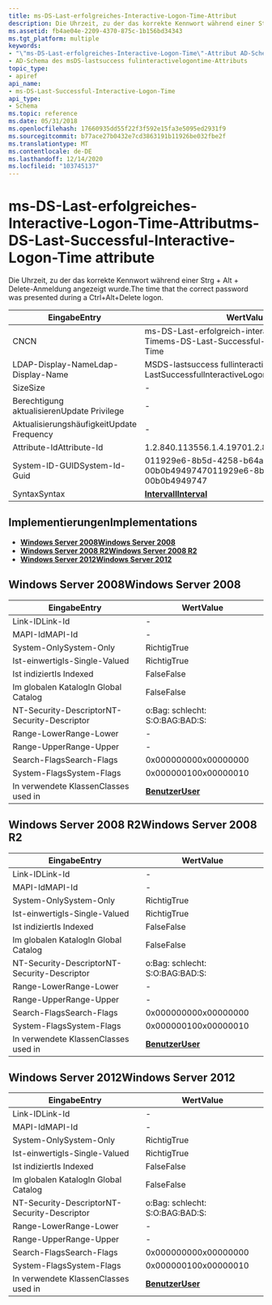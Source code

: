 ```yaml
---
title: ms-DS-Last-erfolgreiches-Interactive-Logon-Time-Attribut
description: Die Uhrzeit, zu der das korrekte Kennwort während einer Strg + Alt + Delete-Anmeldung angezeigt wurde.
ms.assetid: fb4ae04e-2209-4370-875c-1b156bd34343
ms.tgt_platform: multiple
keywords:
- "\"ms-DS-Last-erfolgreiches-Interactive-Logon-Time\"-Attribut AD-Schema"
- AD-Schema des msDS-lastsuccess fulinteractivelogontime-Attributs
topic_type:
- apiref
api_name:
- ms-DS-Last-Successful-Interactive-Logon-Time
api_type:
- Schema
ms.topic: reference
ms.date: 05/31/2018
ms.openlocfilehash: 17660935dd55f22f3f592e15fa3e5095ed2931f9
ms.sourcegitcommit: b77ace27b0432e7cd3863191b11926be032fbe2f
ms.translationtype: MT
ms.contentlocale: de-DE
ms.lasthandoff: 12/14/2020
ms.locfileid: "103745137"
---
```

# <a name="ms-ds-last-successful-interactive-logon-time-attribute"></a><span data-ttu-id="1238c-105">ms-DS-Last-erfolgreiches-Interactive-Logon-Time-Attribut</span><span class="sxs-lookup"><span data-stu-id="1238c-105">ms-DS-Last-Successful-Interactive-Logon-Time attribute</span></span>

<span data-ttu-id="1238c-106">Die Uhrzeit, zu der das korrekte Kennwort während einer Strg + Alt + Delete-Anmeldung angezeigt wurde.</span><span class="sxs-lookup"><span data-stu-id="1238c-106">The time that the correct password was presented during a Ctrl+Alt+Delete logon.</span></span>



| <span data-ttu-id="1238c-107">Eingabe</span><span class="sxs-lookup"><span data-stu-id="1238c-107">Entry</span></span> | <span data-ttu-id="1238c-108">Wert</span><span class="sxs-lookup"><span data-stu-id="1238c-108">Value</span></span> |
|-------------------|----------------------------------------------|
| <span data-ttu-id="1238c-109">CN</span><span class="sxs-lookup"><span data-stu-id="1238c-109">CN</span></span>                | <span data-ttu-id="1238c-110">ms-DS-Last-erfolgreich-interaktiv-Logon-Time</span><span class="sxs-lookup"><span data-stu-id="1238c-110">ms-DS-Last-Successful-Interactive-Logon-Time</span></span> |
| <span data-ttu-id="1238c-111">LDAP-Display-Name</span><span class="sxs-lookup"><span data-stu-id="1238c-111">Ldap-Display-Name</span></span> | <span data-ttu-id="1238c-112">MSDS-lastsuccess fullinteractivelogontime</span><span class="sxs-lookup"><span data-stu-id="1238c-112">msDS-LastSuccessfulInteractiveLogonTime</span></span>      |
| <span data-ttu-id="1238c-113">Size</span><span class="sxs-lookup"><span data-stu-id="1238c-113">Size</span></span>              | \-                                           |
| <span data-ttu-id="1238c-114">Berechtigung aktualisieren</span><span class="sxs-lookup"><span data-stu-id="1238c-114">Update Privilege</span></span>  | \-                                           |
| <span data-ttu-id="1238c-115">Aktualisierungshäufigkeit</span><span class="sxs-lookup"><span data-stu-id="1238c-115">Update Frequency</span></span>  | \-                                           |
| <span data-ttu-id="1238c-116">Attribute-Id</span><span class="sxs-lookup"><span data-stu-id="1238c-116">Attribute-Id</span></span>      | <span data-ttu-id="1238c-117">1.2.840.113556.1.4.1970</span><span class="sxs-lookup"><span data-stu-id="1238c-117">1.2.840.113556.1.4.1970</span></span>                      |
| <span data-ttu-id="1238c-118">System-ID-GUID</span><span class="sxs-lookup"><span data-stu-id="1238c-118">System-Id-Guid</span></span>    | <span data-ttu-id="1238c-119">011929e6-8b5d-4258-b64a-00b0b4949747</span><span class="sxs-lookup"><span data-stu-id="1238c-119">011929e6-8b5d-4258-b64a-00b0b4949747</span></span>         |
| <span data-ttu-id="1238c-120">Syntax</span><span class="sxs-lookup"><span data-stu-id="1238c-120">Syntax</span></span>            | [<span data-ttu-id="1238c-121">**Intervall**</span><span class="sxs-lookup"><span data-stu-id="1238c-121">**Interval**</span></span>](s-interval.md)               |



## <a name="implementations"></a><span data-ttu-id="1238c-122">Implementierungen</span><span class="sxs-lookup"><span data-stu-id="1238c-122">Implementations</span></span>

-   [<span data-ttu-id="1238c-123">**Windows Server 2008**</span><span class="sxs-lookup"><span data-stu-id="1238c-123">**Windows Server 2008**</span></span>](#windows-server-2008)
-   [<span data-ttu-id="1238c-124">**Windows Server 2008 R2**</span><span class="sxs-lookup"><span data-stu-id="1238c-124">**Windows Server 2008 R2**</span></span>](#windows-server-2008-r2)
-   [<span data-ttu-id="1238c-125">**Windows Server 2012**</span><span class="sxs-lookup"><span data-stu-id="1238c-125">**Windows Server 2012**</span></span>](#windows-server-2012)

## <a name="windows-server-2008"></a><span data-ttu-id="1238c-126">Windows Server 2008</span><span class="sxs-lookup"><span data-stu-id="1238c-126">Windows Server 2008</span></span>



| <span data-ttu-id="1238c-127">Eingabe</span><span class="sxs-lookup"><span data-stu-id="1238c-127">Entry</span></span> | <span data-ttu-id="1238c-128">Wert</span><span class="sxs-lookup"><span data-stu-id="1238c-128">Value</span></span> |
|------------------------|-----------------------------------|
| <span data-ttu-id="1238c-129">Link-ID</span><span class="sxs-lookup"><span data-stu-id="1238c-129">Link-Id</span></span>                | \-                                |
| <span data-ttu-id="1238c-130">MAPI-Id</span><span class="sxs-lookup"><span data-stu-id="1238c-130">MAPI-Id</span></span>                | \-                                |
| <span data-ttu-id="1238c-131">System-Only</span><span class="sxs-lookup"><span data-stu-id="1238c-131">System-Only</span></span>            | <span data-ttu-id="1238c-132">Richtig</span><span class="sxs-lookup"><span data-stu-id="1238c-132">True</span></span>                              |
| <span data-ttu-id="1238c-133">Ist-einwertig</span><span class="sxs-lookup"><span data-stu-id="1238c-133">Is-Single-Valued</span></span>       | <span data-ttu-id="1238c-134">Richtig</span><span class="sxs-lookup"><span data-stu-id="1238c-134">True</span></span>                              |
| <span data-ttu-id="1238c-135">Ist indiziert</span><span class="sxs-lookup"><span data-stu-id="1238c-135">Is Indexed</span></span>             | <span data-ttu-id="1238c-136">False</span><span class="sxs-lookup"><span data-stu-id="1238c-136">False</span></span>                             |
| <span data-ttu-id="1238c-137">Im globalen Katalog</span><span class="sxs-lookup"><span data-stu-id="1238c-137">In Global Catalog</span></span>      | <span data-ttu-id="1238c-138">False</span><span class="sxs-lookup"><span data-stu-id="1238c-138">False</span></span>                             |
| <span data-ttu-id="1238c-139">NT-Security-Descriptor</span><span class="sxs-lookup"><span data-stu-id="1238c-139">NT-Security-Descriptor</span></span> | <span data-ttu-id="1238c-140">o:Bag: schlecht: S:</span><span class="sxs-lookup"><span data-stu-id="1238c-140">O:BAG:BAD:S:</span></span>                      |
| <span data-ttu-id="1238c-141">Range-Lower</span><span class="sxs-lookup"><span data-stu-id="1238c-141">Range-Lower</span></span>            | \-                                |
| <span data-ttu-id="1238c-142">Range-Upper</span><span class="sxs-lookup"><span data-stu-id="1238c-142">Range-Upper</span></span>            | \-                                |
| <span data-ttu-id="1238c-143">Search-Flags</span><span class="sxs-lookup"><span data-stu-id="1238c-143">Search-Flags</span></span>           | <span data-ttu-id="1238c-144">0x00000000</span><span class="sxs-lookup"><span data-stu-id="1238c-144">0x00000000</span></span>                        |
| <span data-ttu-id="1238c-145">System-Flags</span><span class="sxs-lookup"><span data-stu-id="1238c-145">System-Flags</span></span>           | <span data-ttu-id="1238c-146">0x00000010</span><span class="sxs-lookup"><span data-stu-id="1238c-146">0x00000010</span></span>                        |
| <span data-ttu-id="1238c-147">In verwendete Klassen</span><span class="sxs-lookup"><span data-stu-id="1238c-147">Classes used in</span></span>        | [<span data-ttu-id="1238c-148">**Benutzer**</span><span class="sxs-lookup"><span data-stu-id="1238c-148">**User**</span></span>](c-user.md)<br/> |



## <a name="windows-server-2008-r2"></a><span data-ttu-id="1238c-149">Windows Server 2008 R2</span><span class="sxs-lookup"><span data-stu-id="1238c-149">Windows Server 2008 R2</span></span>



| <span data-ttu-id="1238c-150">Eingabe</span><span class="sxs-lookup"><span data-stu-id="1238c-150">Entry</span></span> | <span data-ttu-id="1238c-151">Wert</span><span class="sxs-lookup"><span data-stu-id="1238c-151">Value</span></span> |
|------------------------|-----------------------------------|
| <span data-ttu-id="1238c-152">Link-ID</span><span class="sxs-lookup"><span data-stu-id="1238c-152">Link-Id</span></span>                | \-                                |
| <span data-ttu-id="1238c-153">MAPI-Id</span><span class="sxs-lookup"><span data-stu-id="1238c-153">MAPI-Id</span></span>                | \-                                |
| <span data-ttu-id="1238c-154">System-Only</span><span class="sxs-lookup"><span data-stu-id="1238c-154">System-Only</span></span>            | <span data-ttu-id="1238c-155">Richtig</span><span class="sxs-lookup"><span data-stu-id="1238c-155">True</span></span>                              |
| <span data-ttu-id="1238c-156">Ist-einwertig</span><span class="sxs-lookup"><span data-stu-id="1238c-156">Is-Single-Valued</span></span>       | <span data-ttu-id="1238c-157">Richtig</span><span class="sxs-lookup"><span data-stu-id="1238c-157">True</span></span>                              |
| <span data-ttu-id="1238c-158">Ist indiziert</span><span class="sxs-lookup"><span data-stu-id="1238c-158">Is Indexed</span></span>             | <span data-ttu-id="1238c-159">False</span><span class="sxs-lookup"><span data-stu-id="1238c-159">False</span></span>                             |
| <span data-ttu-id="1238c-160">Im globalen Katalog</span><span class="sxs-lookup"><span data-stu-id="1238c-160">In Global Catalog</span></span>      | <span data-ttu-id="1238c-161">False</span><span class="sxs-lookup"><span data-stu-id="1238c-161">False</span></span>                             |
| <span data-ttu-id="1238c-162">NT-Security-Descriptor</span><span class="sxs-lookup"><span data-stu-id="1238c-162">NT-Security-Descriptor</span></span> | <span data-ttu-id="1238c-163">o:Bag: schlecht: S:</span><span class="sxs-lookup"><span data-stu-id="1238c-163">O:BAG:BAD:S:</span></span>                      |
| <span data-ttu-id="1238c-164">Range-Lower</span><span class="sxs-lookup"><span data-stu-id="1238c-164">Range-Lower</span></span>            | \-                                |
| <span data-ttu-id="1238c-165">Range-Upper</span><span class="sxs-lookup"><span data-stu-id="1238c-165">Range-Upper</span></span>            | \-                                |
| <span data-ttu-id="1238c-166">Search-Flags</span><span class="sxs-lookup"><span data-stu-id="1238c-166">Search-Flags</span></span>           | <span data-ttu-id="1238c-167">0x00000000</span><span class="sxs-lookup"><span data-stu-id="1238c-167">0x00000000</span></span>                        |
| <span data-ttu-id="1238c-168">System-Flags</span><span class="sxs-lookup"><span data-stu-id="1238c-168">System-Flags</span></span>           | <span data-ttu-id="1238c-169">0x00000010</span><span class="sxs-lookup"><span data-stu-id="1238c-169">0x00000010</span></span>                        |
| <span data-ttu-id="1238c-170">In verwendete Klassen</span><span class="sxs-lookup"><span data-stu-id="1238c-170">Classes used in</span></span>        | [<span data-ttu-id="1238c-171">**Benutzer**</span><span class="sxs-lookup"><span data-stu-id="1238c-171">**User**</span></span>](c-user.md)<br/> |



## <a name="windows-server-2012"></a><span data-ttu-id="1238c-172">Windows Server 2012</span><span class="sxs-lookup"><span data-stu-id="1238c-172">Windows Server 2012</span></span>



| <span data-ttu-id="1238c-173">Eingabe</span><span class="sxs-lookup"><span data-stu-id="1238c-173">Entry</span></span> | <span data-ttu-id="1238c-174">Wert</span><span class="sxs-lookup"><span data-stu-id="1238c-174">Value</span></span> |
|------------------------|-----------------------------------|
| <span data-ttu-id="1238c-175">Link-ID</span><span class="sxs-lookup"><span data-stu-id="1238c-175">Link-Id</span></span>                | \-                                |
| <span data-ttu-id="1238c-176">MAPI-Id</span><span class="sxs-lookup"><span data-stu-id="1238c-176">MAPI-Id</span></span>                | \-                                |
| <span data-ttu-id="1238c-177">System-Only</span><span class="sxs-lookup"><span data-stu-id="1238c-177">System-Only</span></span>            | <span data-ttu-id="1238c-178">Richtig</span><span class="sxs-lookup"><span data-stu-id="1238c-178">True</span></span>                              |
| <span data-ttu-id="1238c-179">Ist-einwertig</span><span class="sxs-lookup"><span data-stu-id="1238c-179">Is-Single-Valued</span></span>       | <span data-ttu-id="1238c-180">Richtig</span><span class="sxs-lookup"><span data-stu-id="1238c-180">True</span></span>                              |
| <span data-ttu-id="1238c-181">Ist indiziert</span><span class="sxs-lookup"><span data-stu-id="1238c-181">Is Indexed</span></span>             | <span data-ttu-id="1238c-182">False</span><span class="sxs-lookup"><span data-stu-id="1238c-182">False</span></span>                             |
| <span data-ttu-id="1238c-183">Im globalen Katalog</span><span class="sxs-lookup"><span data-stu-id="1238c-183">In Global Catalog</span></span>      | <span data-ttu-id="1238c-184">False</span><span class="sxs-lookup"><span data-stu-id="1238c-184">False</span></span>                             |
| <span data-ttu-id="1238c-185">NT-Security-Descriptor</span><span class="sxs-lookup"><span data-stu-id="1238c-185">NT-Security-Descriptor</span></span> | <span data-ttu-id="1238c-186">o:Bag: schlecht: S:</span><span class="sxs-lookup"><span data-stu-id="1238c-186">O:BAG:BAD:S:</span></span>                      |
| <span data-ttu-id="1238c-187">Range-Lower</span><span class="sxs-lookup"><span data-stu-id="1238c-187">Range-Lower</span></span>            | \-                                |
| <span data-ttu-id="1238c-188">Range-Upper</span><span class="sxs-lookup"><span data-stu-id="1238c-188">Range-Upper</span></span>            | \-                                |
| <span data-ttu-id="1238c-189">Search-Flags</span><span class="sxs-lookup"><span data-stu-id="1238c-189">Search-Flags</span></span>           | <span data-ttu-id="1238c-190">0x00000000</span><span class="sxs-lookup"><span data-stu-id="1238c-190">0x00000000</span></span>                        |
| <span data-ttu-id="1238c-191">System-Flags</span><span class="sxs-lookup"><span data-stu-id="1238c-191">System-Flags</span></span>           | <span data-ttu-id="1238c-192">0x00000010</span><span class="sxs-lookup"><span data-stu-id="1238c-192">0x00000010</span></span>                        |
| <span data-ttu-id="1238c-193">In verwendete Klassen</span><span class="sxs-lookup"><span data-stu-id="1238c-193">Classes used in</span></span>        | [<span data-ttu-id="1238c-194">**Benutzer**</span><span class="sxs-lookup"><span data-stu-id="1238c-194">**User**</span></span>](c-user.md)<br/> |



 

 





